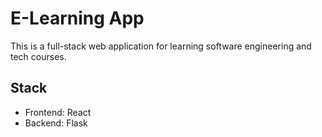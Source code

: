 # E-Learning App

This is a full-stack web application for learning software engineering and tech courses.

## Stack
- Frontend: React
- Backend: Flask
